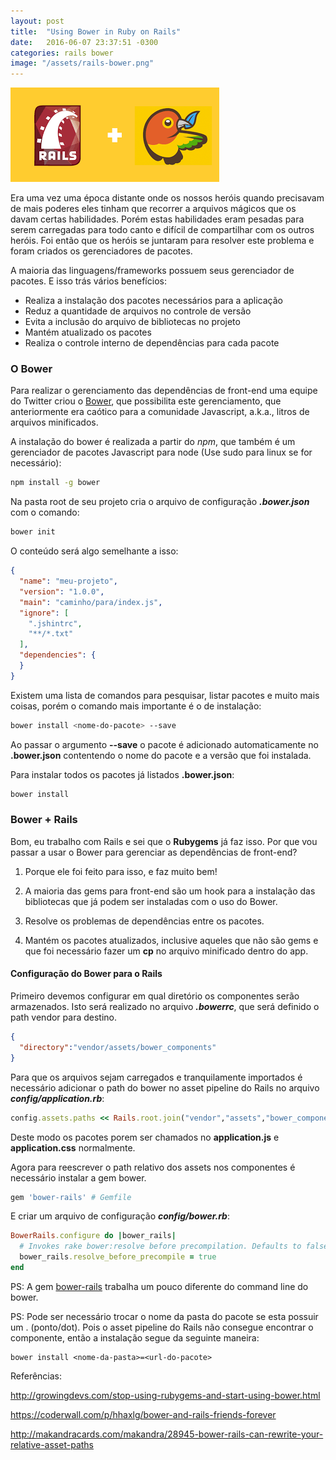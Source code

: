 ```yaml
---
layout: post
title:  "Using Bower in Ruby on Rails"
date:   2016-06-07 23:37:51 -0300
categories: rails bower
image: "/assets/rails-bower.png"
---
```


![My helpful screenshot]( /assets/rails-bower.png)

Era uma vez uma época distante onde os nossos heróis quando precisavam de mais poderes
eles tinham que recorrer a arquivos mágicos que os davam certas habilidades. Porém
estas habilidades eram pesadas para serem carregadas para todo canto e difícil de
compartilhar com os outros heróis. Foi então que os heróis se juntaram para resolver
este problema e foram criados os gerenciadores de pacotes.
  
A maioria das linguagens/frameworks possuem seus gerenciador de pacotes. E isso trás vários
benefícios:

* Realiza a instalação dos pacotes necessários para a aplicação
* Reduz a quantidade de arquivos no controle de versão
* Evita a inclusão do arquivo de bibliotecas no projeto
* Mantém atualizado os pacotes
* Realiza o controle interno de dependências para cada pacote

### O Bower

Para realizar o gerenciamento das dependências de front-end uma equipe do Twitter
criou o [Bower](http://bower.io/ "Bower"), que possibilita este gerenciamento, que
anteriormente era caótico para a comunidade Javascript, a.k.a., litros de arquivos
minificados.


A instalação do bower é realizada a partir do *npm*, que também é um gerenciador de
pacotes Javascript para node (Use sudo para linux se for necessário):


```bash
npm install -g bower
```

Na pasta root de seu projeto cria o arquivo  de configuração **_.bower.json_** com o 
comando:

```bash
bower init
```

O conteúdo será algo semelhante a isso:

``` json
{
  "name": "meu-projeto",
  "version": "1.0.0",
  "main": "caminho/para/index.js",
  "ignore": [
    ".jshintrc",
    "**/*.txt"
  ],
  "dependencies": {
  }
}
```
Existem uma lista de comandos para pesquisar, listar pacotes e muito mais coisas, porém o comando mais importante é o de instalação:

```bash
bower install <nome-do-pacote> --save
```

Ao passar o argumento **--save** o pacote é adicionado automaticamente no **.bower.json**
contentendo o nome do pacote e a versão que foi instalada.

Para instalar todos os pacotes já listados **.bower.json**:

```bash
bower install
```

### Bower + Rails

Bom, eu trabalho com Rails e sei que o **Rubygems** já faz isso. Por que vou passar a usar o
Bower para gerenciar as dependências de front-end?

1. Porque ele foi feito para isso, e faz muito bem!

2. A maioria das gems para front-end são um hook para a instalação das
bibliotecas que já podem ser instaladas com o uso do Bower. 

3. Resolve os problemas de dependências entre os pacotes.

4. Mantém os pacotes atualizados, inclusive aqueles que não são gems e que foi necessário
fazer um **cp** no arquivo minificado dentro do app. 


#### Configuração do Bower para o Rails

Primeiro devemos configurar em qual diretório os componentes serão armazenados. Isto será
realizado no arquivo **_.bowerrc_**, que será definido o path vendor para destino.


``` json
{
  "directory":"vendor/assets/bower_components"
}
```

Para que os arquivos sejam carregados e tranquilamente importados é necessário adicionar o path do 
bower no asset pipeline do Rails no arquivo **_config/application.rb_**:

``` ruby
config.assets.paths << Rails.root.join("vendor","assets","bower_components")
```

Deste modo os pacotes porem ser chamados no **application.js** e **application.css** normalmente.

Agora para reescrever o path relativo dos assets nos componentes é necessário instalar a gem bower.

``` bash
gem 'bower-rails' # Gemfile
```
E criar um arquivo de configuração **_config/bower.rb_**:

``` ruby
BowerRails.configure do |bower_rails|
  # Invokes rake bower:resolve before precompilation. Defaults to false
  bower_rails.resolve_before_precompile = true
end
```
PS: A gem [bower-rails](https://github.com/rharriso/bower-rails "bower-rails") trabalha um pouco
diferente do command line do bower.

PS: Pode ser necessário trocar o nome da pasta do pacote se esta possuir um . (ponto/dot).
Pois o asset pipeline do Rails não consegue encontrar o componente, então a instalação segue 
da seguinte maneira:

``` shell
bower install <nome-da-pasta>=<url-do-pacote>
```

Referências:
  
<http://growingdevs.com/stop-using-rubygems-and-start-using-bower.html>

<https://coderwall.com/p/hhaxlg/bower-and-rails-friends-forever>
  
<http://makandracards.com/makandra/28945-bower-rails-can-rewrite-your-relative-asset-paths>